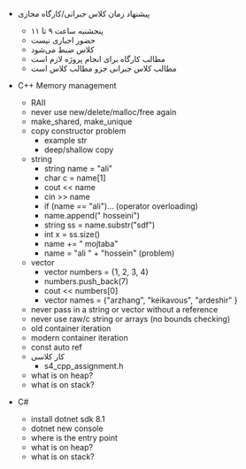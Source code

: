- پیشنهاد زمان کلاس جبرانی/کارگاه مجازی
    - پنجشنبه ساعت ۹ تا ۱۱
    - حضور اجباری نیست
    - کلاس ضبط می‌شود
    - مطالب کارگاه برای انجام پروژه لازم است
    - مطالب کلاس جبرانی جزو مطالب کلاس است
- C++ Memory management
    - RAII
    - never use new/delete/malloc/free again
    - make_shared, make_unique
    - copy constructor problem
        - example str
        - deep/shallow copy
    - string
        - string name = "ali"
        - char c = name[1]
        - cout << name
        - cin >> name
        - if (name == "ali")... (operator overloading)
        - name.append(" hosseini")
        - string ss = name.substr("sdf")
        - int x = ss.size()
        - name += " mojtaba"
        - name = "ali " + "hossein" (problem)
    - vector
        - vector<int> numbers = {1, 2, 3, 4}
        - numbers.push_back(7)
        - cout << numbers[0]
        - vector<string> names = {"arzhang", "keikavous", "ardeshir" }    
    - never pass in a string or vector without a reference
    - never use raw/c string or arrays (no bounds checking)
    - old container iteration
    - modern container iteration
    - const auto ref
    - کار کلاسی
        - s4_cpp_assignment.h
    - what is on heap?
    - what is on stack?

- C#
    - install dotnet sdk 8.1
    - dotnet new console
    - where is the entry point
    - what is on heap?
    - what is on stack?
